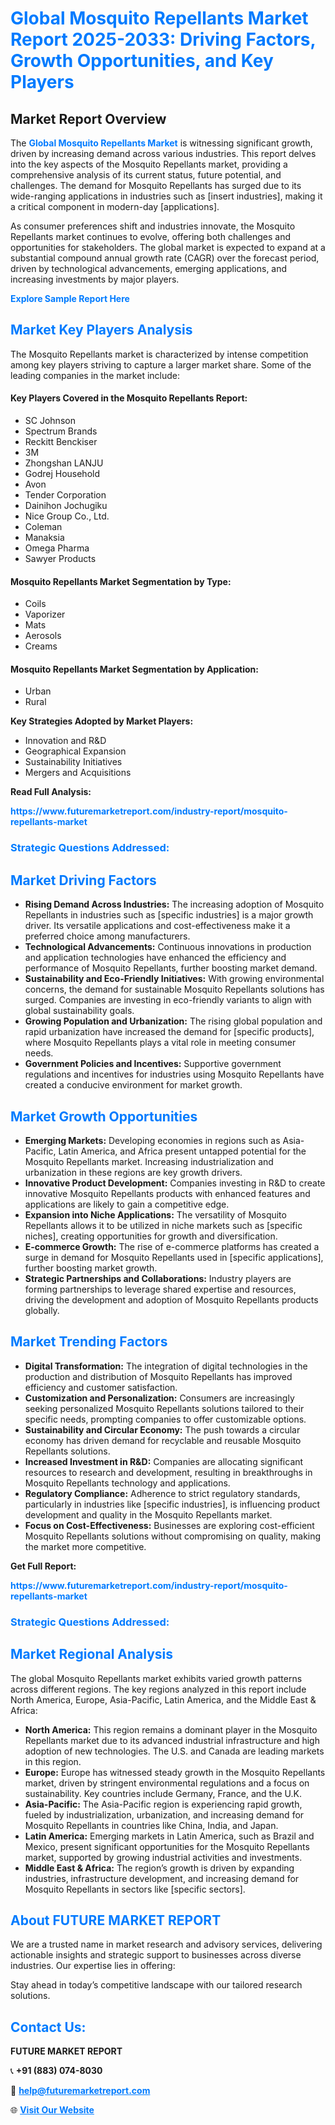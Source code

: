 <h1 style="color: #007BFF;">Global Mosquito Repellants Market Report 2025-2033: Driving Factors, Growth Opportunities, and Key Players</h1>

<section id="overview">
<h2>Market Report Overview</h2>
<p>The <a href="https://www.futuremarketreport.com/industry-report/mosquito-repellants-market" style="color: #007BFF; text-decoration: none;"><strong>Global Mosquito Repellants Market</strong></a> is witnessing significant growth, driven by increasing demand across various industries. This report delves into the key aspects of the Mosquito Repellants market, providing a comprehensive analysis of its current status, future potential, and challenges. The demand for Mosquito Repellants has surged due to its wide-ranging applications in industries such as [insert industries], making it a critical component in modern-day [applications].</p>
<p>As consumer preferences shift and industries innovate, the Mosquito Repellants market continues to evolve, offering both challenges and opportunities for stakeholders. The global market is expected to expand at a substantial compound annual growth rate (CAGR) over the forecast period, driven by technological advancements, emerging applications, and increasing investments by major players.</p>
</section>

<section id="overview">
<p><a href="https://www.futuremarketreport.com/request-sample/reportId=83869" style="color: #007BFF; text-decoration: none;"><strong>Explore Sample Report Here</strong></a></p>
</section>

<section id="key-players">
<h2 style="color: #007BFF;">Market Key Players Analysis</h2>
<p>The Mosquito Repellants market is characterized by intense competition among key players striving to capture a larger market share. Some of the leading companies in the market include:</p>
<h4>Key Players Covered in the Mosquito Repellants Report:</h4>
<ul><li>SC Johnson</li><li>Spectrum Brands</li><li>Reckitt Benckiser</li><li>3M</li><li>Zhongshan LANJU</li><li>Godrej Household</li><li>Avon</li><li>Tender Corporation</li><li>Dainihon Jochugiku</li><li>Nice Group Co., Ltd.</li><li>Coleman</li><li>Manaksia</li><li>Omega Pharma</li><li>Sawyer Products</li></ul>
<h4>Mosquito Repellants Market Segmentation by Type:</h4>
<ul><li>Coils</li><li>Vaporizer</li><li>Mats</li><li>Aerosols</li><li>Creams</li></ul>

<h4>Mosquito Repellants Market Segmentation by Application:</h4>
<ul><li>Urban</li><li>Rural</li></ul>
<p><strong>Key Strategies Adopted by Market Players:</strong></p>
<ul>
<li>Innovation and R&D</li>
<li>Geographical Expansion</li>
<li>Sustainability Initiatives</li>
<li>Mergers and Acquisitions</li>
</ul>
</section>

<section>
<p><strong>Read Full Analysis: </strong></p><a href="https://www.futuremarketreport.com/industry-report/mosquito-repellants-market" style="color: #007BFF; text-decoration: none;"><strong>https://www.futuremarketreport.com/industry-report/mosquito-repellants-market</strong></a>
<h3 style="color: #007BFF;">Strategic Questions Addressed:</h3>
</section>

<section id="driving-factors">
<h2 style="color: #007BFF;">Market Driving Factors</h2>
<ul>
<li><strong>Rising Demand Across Industries:</strong> The increasing adoption of Mosquito Repellants in industries such as [specific industries] is a major growth driver. Its versatile applications and cost-effectiveness make it a preferred choice among manufacturers.</li>
<li><strong>Technological Advancements:</strong> Continuous innovations in production and application technologies have enhanced the efficiency and performance of Mosquito Repellants, further boosting market demand.</li>
<li><strong>Sustainability and Eco-Friendly Initiatives:</strong> With growing environmental concerns, the demand for sustainable Mosquito Repellants solutions has surged. Companies are investing in eco-friendly variants to align with global sustainability goals.</li>
<li><strong>Growing Population and Urbanization:</strong> The rising global population and rapid urbanization have increased the demand for [specific products], where Mosquito Repellants plays a vital role in meeting consumer needs.</li>
<li><strong>Government Policies and Incentives:</strong> Supportive government regulations and incentives for industries using Mosquito Repellants have created a conducive environment for market growth.</li>
</ul>
</section>

<section id="growth-opportunities">
<h2 style="color: #007BFF;">Market Growth Opportunities</h2>
<ul>
<li><strong>Emerging Markets:</strong> Developing economies in regions such as Asia-Pacific, Latin America, and Africa present untapped potential for the Mosquito Repellants market. Increasing industrialization and urbanization in these regions are key growth drivers.</li>
<li><strong>Innovative Product Development:</strong> Companies investing in R&D to create innovative Mosquito Repellants products with enhanced features and applications are likely to gain a competitive edge.</li>
<li><strong>Expansion into Niche Applications:</strong> The versatility of Mosquito Repellants allows it to be utilized in niche markets such as [specific niches], creating opportunities for growth and diversification.</li>
<li><strong>E-commerce Growth:</strong> The rise of e-commerce platforms has created a surge in demand for Mosquito Repellants used in [specific applications], further boosting market growth.</li>
<li><strong>Strategic Partnerships and Collaborations:</strong> Industry players are forming partnerships to leverage shared expertise and resources, driving the development and adoption of Mosquito Repellants products globally.</li>
</ul>
</section>

<section id="trending-factors">
<h2 style="color: #007BFF;">Market Trending Factors</h2>
<ul>
<li><strong>Digital Transformation:</strong> The integration of digital technologies in the production and distribution of Mosquito Repellants has improved efficiency and customer satisfaction.</li>
<li><strong>Customization and Personalization:</strong> Consumers are increasingly seeking personalized Mosquito Repellants solutions tailored to their specific needs, prompting companies to offer customizable options.</li>
<li><strong>Sustainability and Circular Economy:</strong> The push towards a circular economy has driven demand for recyclable and reusable Mosquito Repellants solutions.</li>
<li><strong>Increased Investment in R&D:</strong> Companies are allocating significant resources to research and development, resulting in breakthroughs in Mosquito Repellants technology and applications.</li>
<li><strong>Regulatory Compliance:</strong> Adherence to strict regulatory standards, particularly in industries like [specific industries], is influencing product development and quality in the Mosquito Repellants market.</li>
<li><strong>Focus on Cost-Effectiveness:</strong> Businesses are exploring cost-efficient Mosquito Repellants solutions without compromising on quality, making the market more competitive.</li>
</ul>
</section>

<section>
<p><strong>Get Full Report: </strong></p><a href="https://www.futuremarketreport.com/industry-report/mosquito-repellants-market" style="color: #007BFF; text-decoration: none;"><strong>https://www.futuremarketreport.com/industry-report/mosquito-repellants-market</strong></a>
<h3 style="color: #007BFF;">Strategic Questions Addressed:</h3>
</section>


<section id="regional-analysis">
<h2 style="color: #007BFF;">Market Regional Analysis</h2>
<p>The global Mosquito Repellants market exhibits varied growth patterns across different regions. The key regions analyzed in this report include North America, Europe, Asia-Pacific, Latin America, and the Middle East & Africa:</p>
<ul>
<li><strong>North America:</strong> This region remains a dominant player in the Mosquito Repellants market due to its advanced industrial infrastructure and high adoption of new technologies. The U.S. and Canada are leading markets in this region.</li>
<li><strong>Europe:</strong> Europe has witnessed steady growth in the Mosquito Repellants market, driven by stringent environmental regulations and a focus on sustainability. Key countries include Germany, France, and the U.K.</li>
<li><strong>Asia-Pacific:</strong> The Asia-Pacific region is experiencing rapid growth, fueled by industrialization, urbanization, and increasing demand for Mosquito Repellants in countries like China, India, and Japan.</li>
<li><strong>Latin America:</strong> Emerging markets in Latin America, such as Brazil and Mexico, present significant opportunities for the Mosquito Repellants market, supported by growing industrial activities and investments.</li>
<li><strong>Middle East & Africa:</strong> The region’s growth is driven by expanding industries, infrastructure development, and increasing demand for Mosquito Repellants in sectors like [specific sectors].</li>
</ul>
</section>

<footer>
<h2 style="color: #007BFF;">About FUTURE MARKET REPORT</h2>
<p>We are a trusted name in market research and advisory services, delivering actionable insights and strategic support to businesses across diverse industries. Our expertise lies in offering:</p>

<p>Stay ahead in today’s competitive landscape with our tailored research solutions.</p>

<h2 style="color: #007BFF;">Contact Us:</h2>
<p><strong>FUTURE MARKET REPORT</strong></p>
<p>📞 <strong>+91 (883) 074-8030</strong></p>
<p>📧 <strong><a href="mailto:help@futuremarketreport.com" style="color: #007BFF;">help@futuremarketreport.com</a></strong></p>
<p>🌐 <strong><a href="https://www.futuremarketreport.com/" style="color: #007BFF;">Visit Our Website</a></strong></p>
</footer>